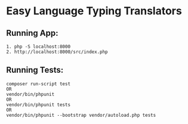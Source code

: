 # Easy Language Typing Translators

## Running App:

    1. php -S localhost:8000 
    2. http://localhost:8000/src/index.php

## Running Tests:

    composer run-script test
    OR
    vendor/bin/phpunit
    OR
    vendor/bin/phpunit tests
    OR
    vendor/bin/phpunit --bootstrap vendor/autoload.php tests
